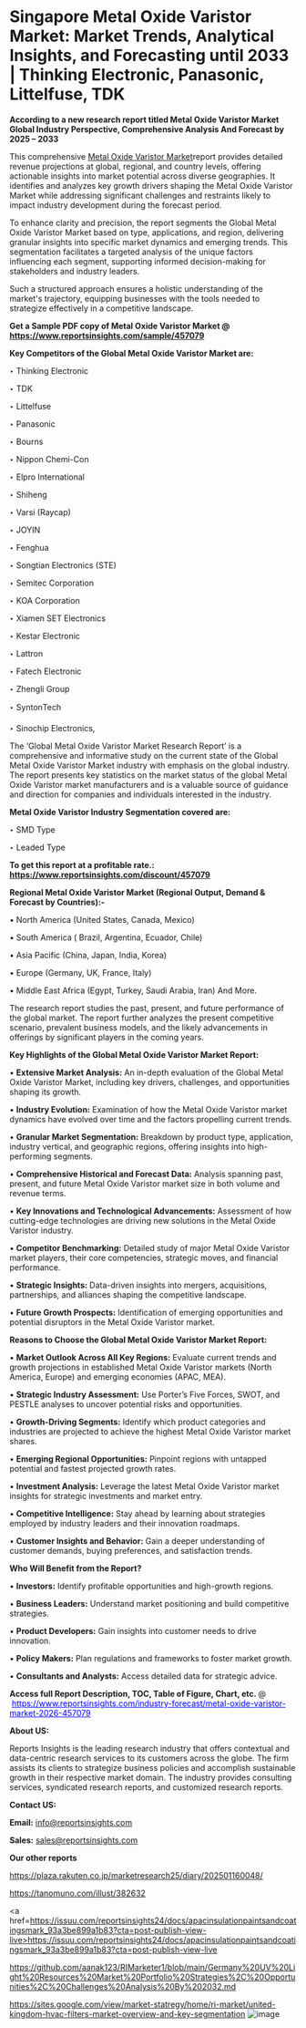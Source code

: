 # Singapore Metal Oxide Varistor Market: Market Trends, Analytical Insights, and Forecasting until 2033 | Thinking Electronic, Panasonic, Littelfuse, TDK

<strong>According to a new research report titled Metal Oxide Varistor Market Global Industry Perspective, Comprehensive Analysis And Forecast by 2025 – 2033</strong>

This comprehensive <a href=https://www.reportsinsights.com/sample/457079>Metal Oxide Varistor Market</a>report provides detailed revenue projections at global, regional, and country levels, offering actionable insights into market potential across diverse geographies. It identifies and analyzes key growth drivers shaping the Metal Oxide Varistor Market while addressing significant challenges and restraints likely to impact industry development during the forecast period.

To enhance clarity and precision, the report segments the Global Metal Oxide Varistor Market based on type, applications, and region, delivering granular insights into specific market dynamics and emerging trends. This segmentation facilitates a targeted analysis of the unique factors influencing each segment, supporting informed decision-making for stakeholders and industry leaders.

Such a structured approach ensures a holistic understanding of the market's trajectory, equipping businesses with the tools needed to strategize effectively in a competitive landscape.

<strong>Get a Sample PDF copy of Metal Oxide Varistor Market </strong><strong>@<a href=https://www.reportsinsights.com/sample/457079 style=color:#0000ff;> https://www.reportsinsights.com/sample/457079</a></strong></font>

<strong>Key Competitors of the Global Metal Oxide Varistor Market are:</strong>

‣ Thinking Electronic

‣ TDK

‣ Littelfuse

‣ Panasonic

‣ Bourns

‣ Nippon Chemi-Con

‣ Elpro International

‣ Shiheng

‣ Varsi (Raycap)

‣ JOYIN

‣ Fenghua

‣ Songtian Electronics (STE)

‣ Semitec Corporation

‣ KOA Corporation

‣ Xiamen SET Electronics

‣ Kestar Electronic

‣ Lattron

‣ Fatech Electronic

‣ Zhengli Group

‣ SyntonTech

‣ Sinochip Electronics,

The ‘Global Metal Oxide Varistor Market Research Report’ is a comprehensive and informative study on the current state of the Global Metal Oxide Varistor Market industry with emphasis on the global industry. The report presents key statistics on the market status of the global Metal Oxide Varistor market manufacturers and is a valuable source of guidance and direction for companies and individuals interested in the industry.

<strong>Metal Oxide Varistor Industry Segmentation covered are:</strong>

‣ SMD Type

‣ Leaded Type

<strong>To get this report at a profitable rate.: <a href=https://www.reportsinsights.com/discount/457079 style=color:#0000ff;>https://www.reportsinsights.com/discount/457079</a></strong></font>

<strong>Regional Metal Oxide Varistor Market (Regional Output, Demand &amp; Forecast by Countries):-</strong>

• North America (United States, Canada, Mexico)

• South America ( Brazil, Argentina, Ecuador, Chile)

• Asia Pacific (China, Japan, India, Korea)

• Europe (Germany, UK, France, Italy)

• Middle East Africa (Egypt, Turkey, Saudi Arabia, Iran) And More.

The research report studies the past, present, and future performance of the global market. The report further analyzes the present competitive scenario, prevalent business models, and the likely advancements in offerings by significant players in the coming years.

<strong>Key Highlights of the Global Metal Oxide Varistor Market Report:</strong>

• <strong>Extensive Market Analysis:</strong> An in-depth evaluation of the Global Metal Oxide Varistor Market, including key drivers, challenges, and opportunities shaping its growth.

• <strong>Industry Evolution:</strong> Examination of how the Metal Oxide Varistor market dynamics have evolved over time and the factors propelling current trends.

• <strong>Granular Market Segmentation:</strong> Breakdown by product type, application, industry vertical, and geographic regions, offering insights into high-performing segments.

• <strong>Comprehensive Historical and Forecast Data:</strong> Analysis spanning past, present, and future Metal Oxide Varistor market size in both volume and revenue terms.

• <strong>Key Innovations and Technological Advancements:</strong> Assessment of how cutting-edge technologies are driving new solutions in the Metal Oxide Varistor industry.

• <strong>Competitor Benchmarking:</strong> Detailed study of major Metal Oxide Varistor market players, their core competencies, strategic moves, and financial performance.

• <strong>Strategic Insights:</strong> Data-driven insights into mergers, acquisitions, partnerships, and alliances shaping the competitive landscape.

• <strong>Future Growth Prospects:</strong> Identification of emerging opportunities and potential disruptors in the Metal Oxide Varistor market.

<strong>Reasons to Choose the Global Metal Oxide Varistor Market Report:</strong>

• <strong>Market Outlook Across All Key Regions:</strong> Evaluate current trends and growth projections in established Metal Oxide Varistor markets (North America, Europe) and emerging economies (APAC, MEA).

• <strong>Strategic Industry Assessment:</strong> Use Porter’s Five Forces, SWOT, and PESTLE analyses to uncover potential risks and opportunities.

• <strong>Growth-Driving Segments:</strong> Identify which product categories and industries are projected to achieve the highest Metal Oxide Varistor market shares.

• <strong>Emerging Regional Opportunities:</strong> Pinpoint regions with untapped potential and fastest projected growth rates.

• <strong>Investment Analysis:</strong> Leverage the latest Metal Oxide Varistor market insights for strategic investments and market entry.

• <strong>Competitive Intelligence:</strong> Stay ahead by learning about strategies employed by industry leaders and their innovation roadmaps.

• <strong>Customer Insights and Behavior:</strong> Gain a deeper understanding of customer demands, buying preferences, and satisfaction trends.

<strong>Who Will Benefit from the Report?</strong>

• <strong>Investors:</strong> Identify profitable opportunities and high-growth regions.

• <strong>Business Leaders:</strong> Understand market positioning and build competitive strategies.

• <strong>Product Developers:</strong> Gain insights into customer needs to drive innovation.

• <strong>Policy Makers:</strong> Plan regulations and frameworks to foster market growth.

• <strong>Consultants and Analysts:</strong> Access detailed data for strategic advice.
</ul>
<strong>Access full Report Description, TOC, Table of Figure, Chart, etc. </strong>@  <a href=https://www.reportsinsights.com/industry-forecast/metal-oxide-varistor-market-2026-457079 style=color:#0000ff;>https://www.reportsinsights.com/industry-forecast/metal-oxide-varistor-market-2026-457079</a></font>

<strong><strong>About US</strong>:</strong>

Reports Insights is the leading research industry that offers contextual and data-centric research services to its customers across the globe. The firm assists its clients to strategize business policies and accomplish sustainable growth in their respective market domain. The industry provides consulting services, syndicated research reports, and customized research reports.

<strong>Contact US:</strong>

<p class=""""><b>Email:</b> <a href=mailto:info@reportsinsights.com>info@reportsinsights.com</a></p>
<p class=""""><b>Sales:</b> <a href=mailto:sales@reportsinsights.com>sales@reportsinsights.com</a></p>

<strong>Our other reports</strong>

<a href=https://plaza.rakuten.co.jp/marketresearch25/diary/202501160048/>https://plaza.rakuten.co.jp/marketresearch25/diary/202501160048/</a>

<a href=https://tanomuno.com/illust/382632>https://tanomuno.com/illust/382632</a>

<a href=https://issuu.com/reportsinsights24/docs/apacinsulationpaintsandcoatingsmark_93a3be899a1b83?cta=post-publish-view-live>https://issuu.com/reportsinsights24/docs/apacinsulationpaintsandcoatingsmark_93a3be899a1b83?cta=post-publish-view-live</a>

<a href=https://github.com/aanak123/RIMarketer1/blob/main/Germany%20UV%20Light%20Resources%20Market%20Portfolio%20Strategies%2C%20Opportunities%2C%20Challenges%20Analysis%20By%202032.md>https://github.com/aanak123/RIMarketer1/blob/main/Germany%20UV%20Light%20Resources%20Market%20Portfolio%20Strategies%2C%20Opportunities%2C%20Challenges%20Analysis%20By%202032.md</a>

<a href=https://sites.google.com/view/market-statregy/home/ri-market/united-kingdom-hvac-filters-market-overview-and-key-segmentation>https://sites.google.com/view/market-statregy/home/ri-market/united-kingdom-hvac-filters-market-overview-and-key-segmentation</a>
![image](https://github.com/user-attachments/assets/01c384e8-c93e-4991-8aab-890b68bb48c3)
